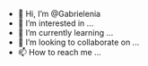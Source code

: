 - 👋 Hi, I’m @Gabrielenia
- 👀 I’m interested in ...
- 🌱 I’m currently learning ...
- 💞️ I’m looking to collaborate on ...
- 📫 How to reach me ...

<!---
Gabrielenia/Gabrielenia is a ✨ special ✨ repository because its `README.md` (this file) appears on your GitHub profile.
You can click the Preview link to take a look at your changes.
--->
